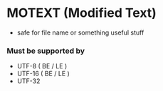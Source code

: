 # MOTEXT (Modified Text)
* safe for file name or something useful stuff 

### Must be supported by
- UTF-8 ( BE / LE )
- UTF-16 ( BE / LE )
- UTF-32